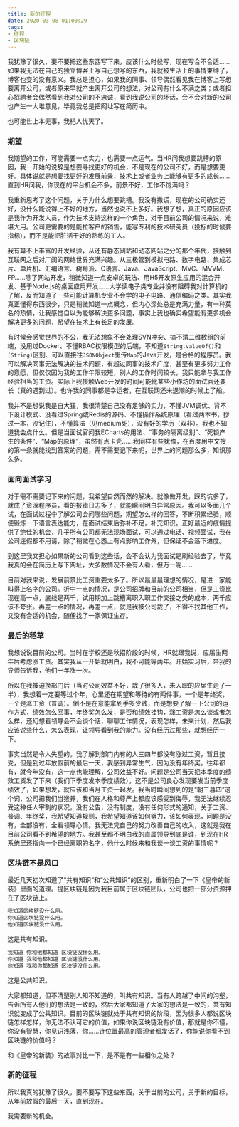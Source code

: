 ```yaml
---
title: 新的征程
date: 2020-03-08 01:00:29
tags: 
- 征程
- 区块链
---
```


我犹豫了很久，要不要把这些东西写下来，应该什么时候写，现在写合不合适……如果我无法在自己的独立博客上写自己想写的东西，我就被生活上的事情束缚了，博客也变的没有意义。我总是担心，如果我的同事、领导偶然看见我在博客上写想要离开公司，或者原来早就产生离开公司的想法，对公司有什么不满之类；或者担心招聘者会偶然看到我对公司的不忠诚，看到我说公司的坏话，会不会对新的公司也产生一大堆意见，毕竟我总是把网址写在简历中。

也可能世上本无事，我杞人忧天了。

### 期望

我期望的工作，可能需要一点实力，也需要一点运气。当HR问我想要跳槽的原因，我一开始的说辞是想要寻找更好的机会，不是现在的公司不好，而是想要更好。具体说就是想要找更好的发展前景，技术上或者业务上能够有更多的成长……直到HR问我，你现在的平台机会不多，前景不好，工作不饱满吗？

我重新思考了这个问题，关于为什么想要跳槽。我没有撒谎，现在的公司确实还好，没什么能说得上不好的地方，当然也说不上多好。我想了想，真正的原因应该是我作为开发人员，作为技术支持这样的一个角色，对于目前公司的情况来说，难堪大用。公司更需要的是能拉客户的销售，能写专利的技术研究员（投标的时候要指标），而不是能把脏活干好的熟练的工人。

我有算不上丰富的开发经验，从还有静态网站和动态网站之分的那个年代，接触到互联网之后对广阔的网络世界充满兴趣。从三极管到模拟电路、数字电路、集成芯片、单片机、汇编语言、树莓派、C语言、Java、JavaScript、MVC、MVVM、FP……除了网站开发，稍微知道一点安卓的玩法、用H5开发原生应用的混合开发、基于Node.js的桌面应用开发……大学读电子类专业并没有阻碍我对计算机的了解，反而知道了一些可能计算机专业不会学的电子电路、通信编码之类。其实我真正懂得东西很少，只是稍微知道一点概念，但内心深处总是充满力量，有一种莫名的热情，让我感觉自以为能够解决更多问题，事实上我也确实希望能有更多机会解决更多的问题，希望在技术上有长足的发展。

有时候会感觉世界的不公，我无法想象不会处理SVN冲突、搞不清二维数组的前端，没用过Docker、不懂RBAC权限模型的后端，不知道`String.valueOf()`和`(String)`区别、可以直接往`JSONObject`里传`Map`的Java开发，是合格的程序员。我可以解决同事无法解决的技术问题，有超过同事的技术广度，甚至有更多努力工作的意愿，但仅仅因为我的工作年限较短，别人的工作时间较长，我只能拿与我工作经验相当的工资。实际上我接触Web开发的时间可能比某些小作坊的面试官还要长（真的遇到过）。也许我的同事都是幸运者，在互联网还未退潮的时候上了船。

我并不是想说我是自大狂，我很清楚自己没有足够的实力，不懂JVM调优、背不下设计模式、没看过Spring或Redis的源码、不懂操作系统原理（看过两本书，抄过一本，没记住），不懂算法（见medium死），没有好的学历（双非）。我也不知道我会点什么。但是当面试官问我ECharts的用法、“事务的隔离级别”、“死锁产生的条件”、“Map的原理”，虽然有点卡壳……我同样有些犹豫，在百度用中文搜的第一条就能找到答案的问题，需不需要记下来呢，世界上的问题那么多，知识那么多。

### 面向面试学习

对于需不需要记下来的问题，我希望自然而然的解决。就像做开发，踩的坑多了，就成了资深程序员，看的报错日志多了，就能瞬间明白异常原因。我可以多面几个试，在面试过程中了解公司会问哪些问题，期望怎么样的回答，不断积累经验，顺便锻炼一下语言表达能力，在面试结束后弥补不足，补充知识。正好最近的疫情提供了绝佳的机会，几乎所有公司都无法现场面试，可以通过电话、视频面试，我在公司连假都不用请，除了稍微在心态上有点影响工作外，但保证不会落下进度。

到这里我又担心如果新的公司看到这些话，会不会认为我面试是刷经验去了，毕竟我真的会在简历上写下网址，大多数情况不会有人看，但万一呢……

目前对我来说，发展前景比工资重要太多了。所以最最最理想的情况，是进一家能叫得上名字的公司。折中一点的情况，是公司招牌和目前的公司相当，但是工资比现在高一点，底线是两千，试用期加上跳槽离职入职工作交接之类的成本，两千应该不夸张。再差一点的情况，再差一点，就是我被公司裁了，不得不找其他工作，又没有合适的机会，随便找了一家保证生存。

### 最后的稻草

我想说说目前的公司。当时在学校还是秋招阶段的时候，HR就跟我说，应届生两年后考虑涨工资。其实我从一开始就明白，我不可能等两年。开始实习后，带我的导师告诉我，他们一年涨一次。

所以在我被迫换部门后（当时公司效益不好，裁了很多人，未入职的应届生走了一半），我想着一定要等过个年，心里还在期望和等待的有两件事，一个是年终奖，一个是涨工资（普调）。倒不是在意能拿到手多少钱，而是想要了解一下公司的运作方式，绩效怎么回事，年终奖怎么发，是否和绩效挂钩，涨工资是怎么谈或者怎么样，还幻想着领导会不会谈个话，聊聊工作情况，表现怎样，未来计划，然后我应该说些什么，怎么表现，让领导看到我的能力。没有经历过那些，就想经历一下。

事实当然是令人失望的。我了解到部门内有的人三四年都没有涨过工资，暂且接受，但是到过年放假前的最后一天，我感到异常生气，因为没有年终奖。往年都有，就今年没有，这一点也能理解，公司效益不好。问题是公司当天把本季度的绩效工资发了下来（我们下季度发本季度绩效），这不是公司良心发现要发当前季度绩效了，如果想发，就应该和当月工资一起发。我当时瞬间想到的是“朝三暮四”这个词，公司把我们当猴养，我们在人格和尊严上都应该感受到侮辱，我无法继续忍受这种任人宰割的状况，没有公告，没有制度，没有任何形式的通知，关于工资、普调、年终奖，我希望知道规则，我希望知道该如何努力，该如何表现，问题是没有，全部没有，全看领导心情。我无法凭自己的努力改善自己的收入，这就是我在目前公司看不到希望的地方。我甚至都不明白我的直属领导到底是谁，到现在HR系统里还指向一个已经离职的名字，他什么时候来和我谈一谈工资的事情呢？

### 区块链不是风口

最近几天初次知道了“共有知识”和“公共知识”的区别，重新明白了一下《皇帝的新装》里面的道理。提区块链是因为我目前属于区块链团队，公司也把一部分资源押在了区块链上。

```html
我知道区块链没什么用。
你知道区块链没什么用。
他知道区块链没什么用。
```

这是共有知识。

```html
我知道 你和他都知道 区块链没什么用。
你知道 我和他都知道 区块链没什么用。
他知道 我和你都知道 区块链没什么用。
```

这是公共知识。

大家都知道，但不清楚别人知不知道的，叫共有知识。当有人跨越了中间的沟壑，告诉所有人他们的想法是一致的，然后大家都知道了大家的想法是一致的，共有知识就变成了公共知识。目前的区块链就处于共有知识的阶段，因为很多人都说区块链怎样怎样，你无法不认可它的价值，如果你说区块链没有价值，那就是你不懂，你没有智慧，你见识浅薄，你……连位置最高的管理者都发话了，你能说你看不到区块链的价值吗？

和《皇帝的新装》的故事对比一下，是不是有一些相似之处？

### 新的征程

所以我真的犹豫了很久，要不要写下这些东西，关于当前的公司，关于新的目标，从年前放假的最后一天，直到现在。

我需要新的机会。
